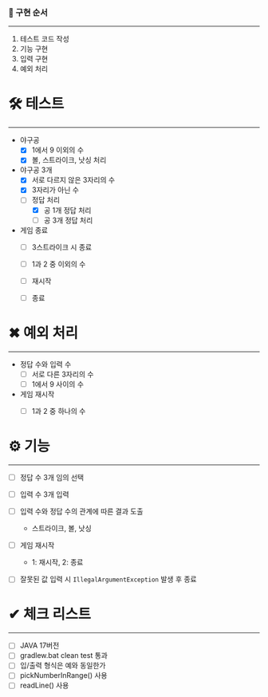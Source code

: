 ### 📌 구현 순서

---

1. 테스트 코드 작성
2. 기능 구현
3. 입력 구현
4. 예외 처리



# 🛠 테스트

---

- 야구공
  - [x] 1에서 9 이외의 수
  - [x] 볼, 스트라이크, 낫싱 처리
- 야구공 3개
  - [x] 서로 다르지 않은 3자리의 수
  - [x] 3자리가 아닌 수
  - [ ] 정답 처리
    - [x] 공 1개 정답 처리
    - [ ] 공 3개 정답 처리
- 게임 종료
  - [ ] 3스트라이크 시 종료 
  - [ ] 1과 2 중 이외의 수
  - [ ] 재시작
  - [ ] 종료



# ✖ 예외 처리

---

- 정답 수와 입력 수
  - [ ] 서로 다른 3자리의 수
  - [ ] 1에서 9 사이의 수
- 게임 재시작
  - [ ] 1과 2 중 하나의 수



# ⚙ 기능

---

- [ ] 정답 수 3개 임의 선택
- [ ] 입력 수 3개 입력
- [ ] 입력 수와 정답 수의 관계에 따른 결과 도출
  - 스트라이크, 볼, 낫싱
- [ ] 게임 재시작
  - 1: 재시작, 2: 종료
- [ ] 잘못된 값 입력 시 `IllegalArgumentException` 발생 후 종료



# ✔ 체크 리스트

---

- [ ] JAVA 17버전
- [ ] gradlew.bat clean test 통과
- [ ] 입/출력 형식은 예와 동일한가
- [ ] pickNumberInRange() 사용
- [ ] readLine() 사용